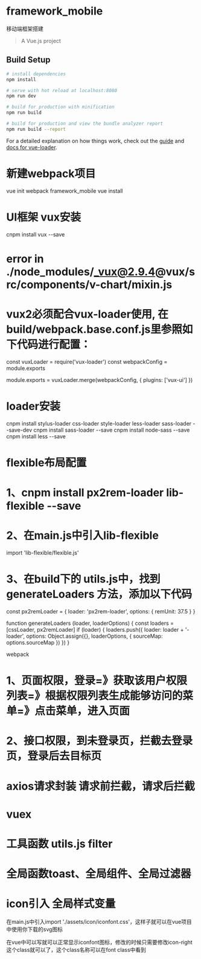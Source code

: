 # framework_mobile
移动端框架搭建
> A Vue.js project

## Build Setup

``` bash
# install dependencies
npm install

# serve with hot reload at localhost:8080
npm run dev

# build for production with minification
npm run build

# build for production and view the bundle analyzer report
npm run build --report
```

For a detailed explanation on how things work, check out the [guide](http://vuejs-templates.github.io/webpack/) and [docs for vue-loader](http://vuejs.github.io/vue-loader).

# 新建webpack项目
vue init webpack framework_mobile
vue install
# UI框架 vux安装 
cnpm install vux --save

# error  in ./node_modules/_vux@2.9.4@vux/src/components/v-chart/mixin.js
# vux2必须配合vux-loader使用, 在build/webpack.base.conf.js里参照如下代码进行配置：
const vuxLoader = require('vux-loader')
const webpackConfig = module.exports 

module.exports = vuxLoader.merge(webpackConfig, {
  plugins: ['vux-ui']
})

# loader安装
cnpm install stylus-loader css-loader style-loader less-loader sass-loader --save-dev
cnpm install sass-loader --save
cnpm install node-sass --save
cnpm install less --save

# flexible布局配置
# 1、cnpm install px2rem-loader  lib-flexible --save
# 2、在main.js中引入lib-flexible  
import 'lib-flexible/flexible.js'
# 3、在build下的 utils.js中，找到generateLoaders 方法，添加以下代码
const px2remLoader = {
    loader: 'px2rem-loader',
    options: {
    remUnit: 37.5
    }
}
 
function generateLoaders (loader, loaderOptions) {
    const loaders = [cssLoader, px2remLoader]
    if (loader) {
        loaders.push({
        loader: loader + '-loader',
        options: Object.assign({}, loaderOptions, {
        sourceMap: options.sourceMap
        })
    })
}

webpack 
# 1、页面权限，登录=》获取该用户权限列表=》根据权限列表生成能够访问的菜单=》点击菜单，进入页面
# 2、接口权限，到未登录页，拦截去登录页，登录后去目标页
# axios请求封装 请求前拦截，请求后拦截
# vuex
# 工具函数 utils.js filter
# 全局函数toast、全局组件、全局过滤器
# icon引入 全局样式变量 
在main.js中引入import './assets/icon/iconfont.css'，这样子就可以在vue项目中使用你下载的svg图标

在vue中可以写<span class="iconfont icon-right"></span>就可以正常显示iconfont图标，修改的时候只需要修改icon-right这个class就可以了，这个class名称可以在font class中看到